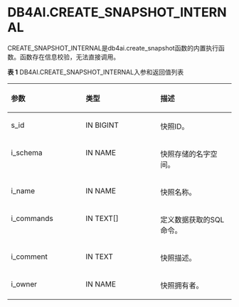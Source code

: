 # DB4AI.CREATE\_SNAPSHOT\_INTERNAL

CREATE\_SNAPSHOT\_INTERNAL是db4ai.create\_snapshot函数的内置执行函数。函数存在信息校验，无法直接调用。

**表 1**  DB4AI.CREATE\_SNAPSHOT\_INTERNAL入参和返回值列表

<a name="table061004318194"></a>
<table><thead align="left"><tr id="row1061034317193"><th class="cellrowborder" valign="top" width="33.33333333333333%" id="mcps1.2.4.1.1"><p id="p12786142116712"><a name="p12786142116712"></a><a name="p12786142116712"></a>参数</p>
</th>
<th class="cellrowborder" valign="top" width="33.33333333333333%" id="mcps1.2.4.1.2"><p id="p16786621675"><a name="p16786621675"></a><a name="p16786621675"></a>类型</p>
</th>
<th class="cellrowborder" valign="top" width="33.33333333333333%" id="mcps1.2.4.1.3"><p id="p127862021476"><a name="p127862021476"></a><a name="p127862021476"></a>描述</p>
</th>
</tr>
</thead>
<tbody><tr id="row261094318196"><td class="cellrowborder" valign="top" width="33.33333333333333%" headers="mcps1.2.4.1.1 "><p id="p12632919142018"><a name="p12632919142018"></a><a name="p12632919142018"></a>s_id</p>
</td>
<td class="cellrowborder" valign="top" width="33.33333333333333%" headers="mcps1.2.4.1.2 "><p id="p561034321911"><a name="p561034321911"></a><a name="p561034321911"></a>IN BIGINT</p>
</td>
<td class="cellrowborder" valign="top" width="33.33333333333333%" headers="mcps1.2.4.1.3 "><p id="p1761017433196"><a name="p1761017433196"></a><a name="p1761017433196"></a>快照ID。</p>
</td>
</tr>
<tr id="row186101943181910"><td class="cellrowborder" valign="top" width="33.33333333333333%" headers="mcps1.2.4.1.1 "><p id="p13325182417204"><a name="p13325182417204"></a><a name="p13325182417204"></a>i_schema</p>
</td>
<td class="cellrowborder" valign="top" width="33.33333333333333%" headers="mcps1.2.4.1.2 "><p id="p1661054315199"><a name="p1661054315199"></a><a name="p1661054315199"></a>IN NAME</p>
</td>
<td class="cellrowborder" valign="top" width="33.33333333333333%" headers="mcps1.2.4.1.3 "><p id="p146101943141916"><a name="p146101943141916"></a><a name="p146101943141916"></a>快照存储的名字空间。</p>
</td>
</tr>
<tr id="row19610643131916"><td class="cellrowborder" valign="top" width="33.33333333333333%" headers="mcps1.2.4.1.1 "><p id="p103921129152010"><a name="p103921129152010"></a><a name="p103921129152010"></a>i_name</p>
</td>
<td class="cellrowborder" valign="top" width="33.33333333333333%" headers="mcps1.2.4.1.2 "><p id="p15610843141911"><a name="p15610843141911"></a><a name="p15610843141911"></a>IN NAME</p>
</td>
<td class="cellrowborder" valign="top" width="33.33333333333333%" headers="mcps1.2.4.1.3 "><p id="p1461016431193"><a name="p1461016431193"></a><a name="p1461016431193"></a>快照名称。</p>
</td>
</tr>
<tr id="row961024331910"><td class="cellrowborder" valign="top" width="33.33333333333333%" headers="mcps1.2.4.1.1 "><p id="p421783313207"><a name="p421783313207"></a><a name="p421783313207"></a>i_commands</p>
</td>
<td class="cellrowborder" valign="top" width="33.33333333333333%" headers="mcps1.2.4.1.2 "><p id="p0610204314197"><a name="p0610204314197"></a><a name="p0610204314197"></a>IN TEXT[]</p>
</td>
<td class="cellrowborder" valign="top" width="33.33333333333333%" headers="mcps1.2.4.1.3 "><p id="p0610154311918"><a name="p0610154311918"></a><a name="p0610154311918"></a>定义数据获取的SQL命令。</p>
</td>
</tr>
<tr id="row10610184318194"><td class="cellrowborder" valign="top" width="33.33333333333333%" headers="mcps1.2.4.1.1 "><p id="p18307236192015"><a name="p18307236192015"></a><a name="p18307236192015"></a>i_comment</p>
</td>
<td class="cellrowborder" valign="top" width="33.33333333333333%" headers="mcps1.2.4.1.2 "><p id="p661084318195"><a name="p661084318195"></a><a name="p661084318195"></a>IN TEXT</p>
</td>
<td class="cellrowborder" valign="top" width="33.33333333333333%" headers="mcps1.2.4.1.3 "><p id="p19124232183"><a name="p19124232183"></a><a name="p19124232183"></a>快照描述。</p>
</td>
</tr>
<tr id="row76101243191917"><td class="cellrowborder" valign="top" width="33.33333333333333%" headers="mcps1.2.4.1.1 "><p id="p18462203915204"><a name="p18462203915204"></a><a name="p18462203915204"></a>i_owner</p>
</td>
<td class="cellrowborder" valign="top" width="33.33333333333333%" headers="mcps1.2.4.1.2 "><p id="p878613211977"><a name="p878613211977"></a><a name="p878613211977"></a>IN NAME</p>
</td>
<td class="cellrowborder" valign="top" width="33.33333333333333%" headers="mcps1.2.4.1.3 "><p id="p1610114311918"><a name="p1610114311918"></a><a name="p1610114311918"></a>快照拥有者。</p>
</td>
</tr>
</tbody>
</table>

